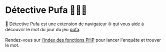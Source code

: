# Détective Pufa 🕵🏽‍♂️
🧩 Détective Pufa est une extension de navigateur 🌐 qui vous aide à découvrir le mot du jour du jeu <a href="https://pufa.afup.org/" target="_blank">pufa</a>. <br><br>
Rendez-vous sur <a href="https://www.php.net/manual/fr/indexes.functions.php" target="_blank">l'index des fonctions PHP</a> pour lancer l'enquête et trouver le mot.
